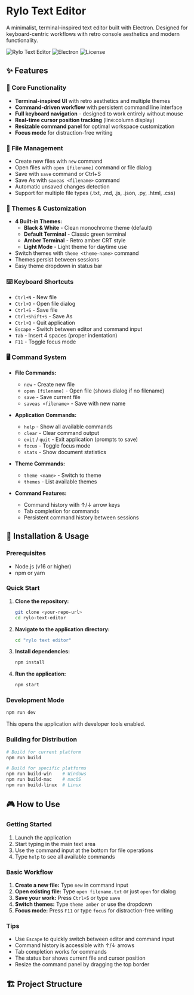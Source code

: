 # Rylo Text Editor

A minimalist, terminal-inspired text editor built with Electron. Designed for keyboard-centric workflows with retro console aesthetics and modern functionality.

![Rylo Text Editor](https://img.shields.io/badge/version-1.0.0-green) ![Electron](https://img.shields.io/badge/electron-37.2.6-blue) ![License](https://img.shields.io/badge/license-MIT-blue)

## ✨ Features

### 🎯 Core Functionality
- **Terminal-inspired UI** with retro aesthetics and multiple themes
- **Command-driven workflow** with persistent command line interface
- **Full keyboard navigation** - designed to work entirely without mouse
- **Real-time cursor position tracking** (line:column display)
- **Resizable command panel** for optimal workspace customization
- **Focus mode** for distraction-free writing

### 📁 File Management
- Create new files with `new` command
- Open files with `open [filename]` command or file dialog
- Save with `save` command or Ctrl+S
- Save As with `saveas <filename>` command
- Automatic unsaved changes detection
- Support for multiple file types (.txt, .md, .js, .json, .py, .html, .css)

### 🎨 Themes & Customization
- **4 Built-in Themes:**
  - **Black & White** - Clean monochrome theme (default)
  - **Default Terminal** - Classic green terminal
  - **Amber Terminal** - Retro amber CRT style
  - **Light Mode** - Light theme for daytime use
- Switch themes with `theme <theme-name>` command
- Themes persist between sessions
- Easy theme dropdown in status bar

### ⌨️ Keyboard Shortcuts
- `Ctrl+N` - New file
- `Ctrl+O` - Open file dialog
- `Ctrl+S` - Save file
- `Ctrl+Shift+S` - Save As
- `Ctrl+Q` - Quit application
- `Escape` - Switch between editor and command input
- `Tab` - Insert 4 spaces (proper indentation)
- `F11` - Toggle focus mode

### 🖥️ Command System
- **File Commands:**
  - `new` - Create new file
  - `open [filename]` - Open file (shows dialog if no filename)
  - `save` - Save current file
  - `saveas <filename>` - Save with new name

- **Application Commands:**
  - `help` - Show all available commands
  - `clear` - Clear command output
  - `exit` / `quit` - Exit application (prompts to save)
  - `focus` - Toggle focus mode
  - `stats` - Show document statistics

- **Theme Commands:**
  - `theme <name>` - Switch to theme
  - `themes` - List available themes

- **Command Features:**
  - Command history with ↑/↓ arrow keys
  - Tab completion for commands
  - Persistent command history between sessions

## 🚀 Installation & Usage

### Prerequisites
- Node.js (v16 or higher)
- npm or yarn

### Quick Start

1. **Clone the repository:**
   ```bash
   git clone <your-repo-url>
   cd rylo-text-editor
   ```

2. **Navigate to the application directory:**
   ```bash
   cd "rylo text editor"
   ```

3. **Install dependencies:**
   ```bash
   npm install
   ```

4. **Run the application:**
   ```bash
   npm start
   ```

### Development Mode
```bash
npm run dev
```
This opens the application with developer tools enabled.

### Building for Distribution
```bash
# Build for current platform
npm run build

# Build for specific platforms
npm run build-win    # Windows
npm run build-mac    # macOS
npm run build-linux  # Linux
```

## 🎮 How to Use

### Getting Started
1. Launch the application
2. Start typing in the main text area
3. Use the command input at the bottom for file operations
4. Type `help` to see all available commands

### Basic Workflow
1. **Create a new file:** Type `new` in command input
2. **Open existing file:** Type `open filename.txt` or just `open` for dialog
3. **Save your work:** Press `Ctrl+S` or type `save`
4. **Switch themes:** Type `theme amber` or use the dropdown
5. **Focus mode:** Press `F11` or type `focus` for distraction-free writing

### Tips
- Use `Escape` to quickly switch between editor and command input
- Command history is accessible with ↑/↓ arrows
- Tab completion works for commands
- The status bar shows current file and cursor position
- Resize the command panel by dragging the top border

## 🏗️ Project Structure